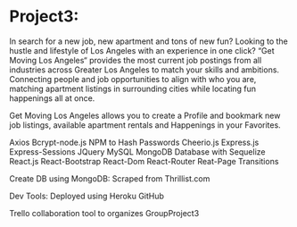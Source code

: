 # Project3:

In search for a new job, new apartment and tons of new fun? Looking to the hustle and lifestyle of Los Angeles with an experience in one click?  “Get Moving Los Angeles“ provides the most current job postings from all industries across Greater Los Angeles to match your skills and ambitions. Connecting people and job opportunities to align with who you are, matching apartment listings in surrounding cities while locating fun happenings all at once.

Get Moving Los Angeles allows you to create a Profile and bookmark new job listings, available apartment rentals and Happenings in your Favorites. 

Axios
Bcrypt-node.js NPM to Hash Passwords
Cheerio.js
Express.js
Express-Sessions
JQuery
MySQL
MongoDB Database with Sequelize 
React.js
React-Bootstrap
React-Dom
React-Router
Reat-Page Transitions

Create DB using MongoDB:
Scraped from Thrillist.com

Dev Tools:
Deployed using Heroku
GitHub

Trello collaboration tool to organizes GroupProject3
